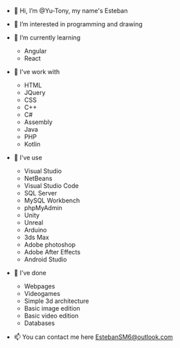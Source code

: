 - 👋 Hi, I’m @Yu-Tony, my name's Esteban

- 👀 I’m interested in programming and drawing

- 🌱 I’m currently learning
  - Angular
  - React
  
- 💞️ I've work with 
  - HTML
  - JQuery
  - CSS
  - C++
  - C#
  - Assembly
  - Java
  - PHP
  - Kotlin
  
- 🌹 I've use
  - Visual Studio
  - NetBeans
  - Visual Studio Code
  - SQL Server
  - MySQL Workbench
  - phpMyAdmin
  - Unity
  - Unreal
  - Arduino
  - 3ds Max
  - Adobe photoshop
  - Adobe After Effects
  - Android Studio
  
- 🎉 I've done
  - Webpages
  - Videogames
  - Simple 3d architecture
  - Basic image edition
  - Basic video edition
  - Databases

- 📫 You can contact me here EstebanSM6@outlook.com

<!---
Yu-Tony/Yu-Tony is a ✨ special ✨ repository because its `README.md` (this file) appears on your GitHub profile.
You can click the Preview link to take a look at your changes.
--->
